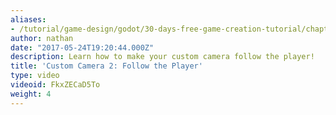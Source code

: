 ```yaml
---
aliases:
- /tutorial/game-design/godot/30-days-free-game-creation-tutorial/chapter1/3_custom_camera_in_godot_part_2_follow_the_player
author: nathan
date: "2017-05-24T19:20:44.000Z"
description: Learn how to make your custom camera follow the player!
title: 'Custom Camera 2: Follow the Player'
type: video
videoid: FkxZECaD5To
weight: 4
---
```

